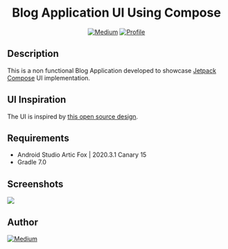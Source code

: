 <h1 align="center">Blog Application UI Using Compose</h1>

<p align="center">
  <a href="https://medium.com/@milindmevada/"><img alt="Medium" src="https://badges.aleen42.com/src/medium.svg"/></a>
  <a href="https://github.com/milindmevada"><img alt="Profile" src="https://badges.aleen42.com/src/github.svg"/></a>
</p>

## Description
This is a non functional Blog Application developed to showcase [Jetpack Compose](http://https://developer.android.com/jetpack/compose "Jetpack Compose") UI implementation.

## UI Inspiration
The UI is inspired by [this open source design](https://dribbble.com/shots/15039580-BLOG-CLUB-Blog-UI-kit-Freebie?ref=uistore.design "this open source design").

## Requirements
 - Android Studio Artic Fox | 2020.3.1 Canary 15
 - Gradle 7.0

## Screenshots
<!-- You can add more screenshots here if you like -->
<img src="/assets/demo.gif">


## Author

<a href="https://twitter.com/Milindmevada"><img alt="Medium" src="https://badges.aleen42.com/src/twitter.svg"/></a>
